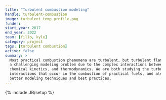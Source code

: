 ```yaml
---
title: "Turbulent combustion modeling"
handle: turbulent-combustion
image: turbulent_temp_profile.png
funder:
start_year: 2017
end_year: 2022
team: [fillo, kyle]
category: project
tags: [turbulent combustion]
active: false
summary: >
  Most practical combustion phenomena are turbulent, but turbulent flames pose
  a challenging modeling problem due to the complex interactions between fluid flow,
  chemical kinetics, and thermodynamics. We are both studying the turbulence-chemistry
  interactions that occur in the combustion of practical fuels, and also developing
  better modeling techniques and best practices.
---
```

{% include JB/setup %}
